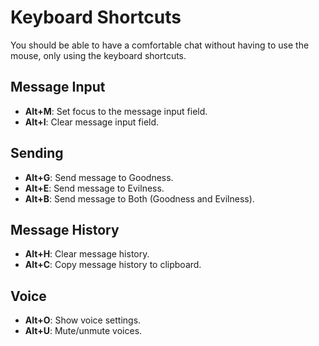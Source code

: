 # Keyboard Shortcuts
You should be able to have a comfortable chat without having to use the mouse, only using the keyboard shortcuts.

## Message Input
- **Alt+M**: Set focus to the message input field.
- **Alt+I**: Clear message input field.

## Sending
- **Alt+G**: Send message to Goodness.
- **Alt+E**: Send message to Evilness.
- **Alt+B**: Send message to Both (Goodness and Evilness).

## Message History
- **Alt+H**: Clear message history.
- **Alt+C**: Copy message history to clipboard.

## Voice
- **Alt+O**: Show voice settings.
- **Alt+U**: Mute/unmute voices.